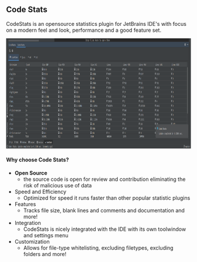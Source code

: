 ## Code Stats

CodeStats is an opensource statistics plugin for JetBrains IDE's with focus on a modern feel and look, performance and a good feature set.


<img src="pictures/overview.png" alt="The startup screen with a 10,10,10,2 Layer Network" width="970" height="300">


#### Why choose Code Stats?

- **Open Source**
    - the source code is open for review and contribution eliminating the risk of malicious use of data
- Speed and Efficiency
    - Optimized for speed it runs faster than other popular statistic plugins
- Features
    - Tracks file size, blank lines and comments and documentation and more!
- Integration
    - CodeStats is nicely integrated with the IDE with its own toolwindow and settings menu
- Customization 
    - Allows for file-type whitelisting, excluding filetypes, excluding folders and more!

